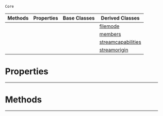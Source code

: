  `Core`

|Methods|Properties|Base Classes|Derived Classes|
|---|---|---|---|
| | | |[filemode](https://github.com/PlasmaEngine/PlasmaDocs/blob/master/code_reference/lightning_base_types/filemode.markdown)|
| | | |[members](https://github.com/PlasmaEngine/PlasmaDocs/blob/master/code_reference/lightning_base_types/members.markdown)|
| | | |[streamcapabilities](https://github.com/PlasmaEngine/PlasmaDocs/blob/master/code_reference/lightning_base_types/streamcapabilities.markdown)|
| | | |[streamorigin](https://github.com/PlasmaEngine/PlasmaDocs/blob/master/code_reference/lightning_base_types/streamorigin.markdown)|


 #  Properties


---  
 #  Methods


---  
 

 